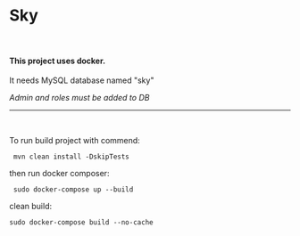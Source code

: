 # Sky

<br>

#### This project uses docker.

It needs MySQL database named "sky"

_Admin and roles must be added to DB_

---------------------------------
<br>

To run build project with commend:

` mvn clean install -DskipTests`

then run docker composer:

` sudo docker-compose up --build`

clean build:

`sudo docker-compose build --no-cache `

